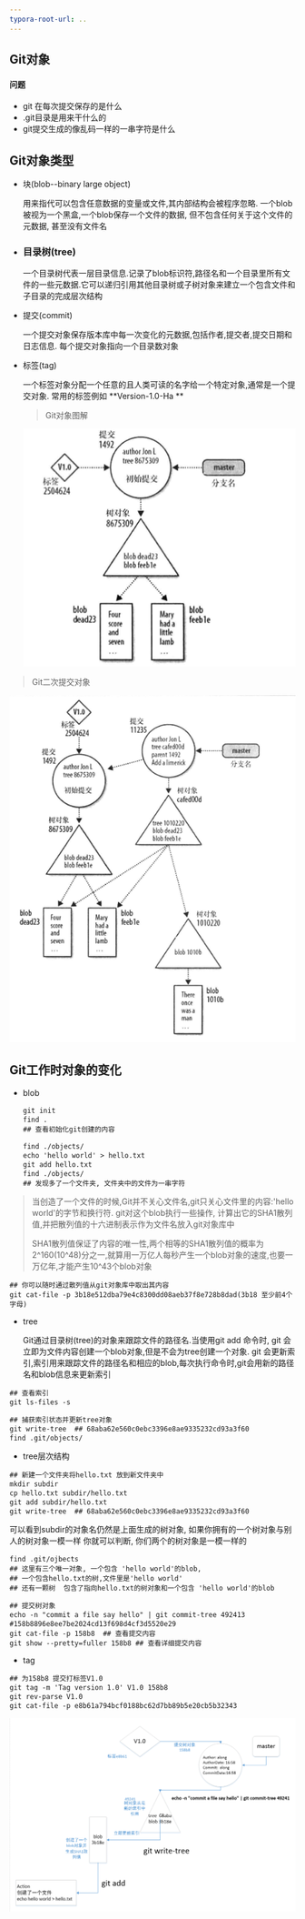 ```yaml
---
typora-root-url: ..
---
```


## Git对象

#### 问题

- git 在每次提交保存的是什么
- .git目录是用来干什么的
- git提交生成的像乱码一样的一串字符是什么

## Git对象类型

- 块(blob--binary large object)

  用来指代可以包含任意数据的变量或文件,其内部结构会被程序忽略. 一个blob被视为一个黑盒,一个blob保存一个文件的数据, 但不包含任何关于这个文件的元数据, 甚至没有文件名

- ### 目录树(tree)

  一个目录树代表一层目录信息.记录了blob标识符,路径名和一个目录里所有文件的一些元数据.它可以递归引用其他目录树或子树对象来建立一个包含文件和子目录的完成层次结构

- 提交(commit)

  一个提交对象保存版本库中每一次变化的元数据,包括作者,提交者,提交日期和日志信息. 每个提交对象指向一个目录数对象

- 标签(tag)

  一个标签对象分配一个任意的且人类可读的名字给一个特定对象,通常是一个提交对象. 常用的标签例如 **Version-1.0-Ha **

  

  > Git对象图解

  
  
  ![PNG](/image/git_commit_object.png)

> Git二次提交对象

![PNG](/image/git_second_commit_object.png)

## Git工作时对象的变化

- blob

  ```shell
  git init
  find .
  ## 查看初始化git创建的内容
  
  ```

  ```shell
  find ./objects/
  echo 'hello world' > hello.txt
  git add hello.txt
  find ./objects/
  ## 发现多了一个文件夹, 文件夹中的文件为一串字符
  ```

  

> 当创造了一个文件的时候,Git并不关心文件名,git只关心文件里的内容:'hello world'的字节和换行符. git对这个blob执行一些操作, 计算出它的SHA1散列值,并把散列值的十六进制表示作为文件名放入git对象库中
>
> SHA1散列值保证了内容的唯一性,两个相等的SHA1散列值的概率为2^160(10^48)分之一,就算用一万亿人每秒产生一个blob对象的速度,也要一万亿年,才能产生10^43个blob对象

```shell
## 你可以随时通过散列值从git对象库中取出其内容
git cat-file -p 3b18e512dba79e4c8300dd08aeb37f8e728b8dad(3b18 至少前4个字母)
```

- tree

  Git通过目录树(tree)的对象来跟踪文件的路径名.当使用git add 命令时, git 会立即为文件内容创建一个blob对象,但是不会为tree创建一个对象. git 会更新索引,索引用来跟踪文件的路径名和相应的blob,每次执行命令时,git会用新的路径名和blob信息来更新索引

```shell
## 查看索引
git ls-files -s
```

```shell
## 捕获索引状态并更新tree对象
git write-tree  ## 68aba62e560c0ebc3396e8ae9335232cd93a3f60
find .git/objects/
```

- tree层次结构

```shell
## 新建一个文件夹将hello.txt 放到新文件夹中
mkdir subdir
cp hello.txt subdir/hello.txt
git add subdir/hello.txt
git write-tree  ## 68aba62e560c0ebc3396e8ae9335232cd93a3f60
```

可以看到subdir的对象名仍然是上面生成的树对象, 如果你拥有的一个树对象与别人的树对象一模一样 你就可以判断, 你们两个的树对象是一模一样的

```shell
find .git/ojbects
## 这里有三个唯一对象, 一个包含 'hello world'的blob, 
## 一个包含hello.txt的树,文件里是'hello world'
## 还有一颗树  包含了指向hello.txt的树对象和一个包含 'hello world'的blob
```

```shell
## 提交树对象
echo -n "commit a file say hello" | git commit-tree 492413
#158b8896e8ee7be2024cd13f698d4cf3d5520e29
git cat-file -p 158b8  ## 查看提交内容
git show --pretty=fuller 158b8 ## 查看详细提交内容
```

- tag

```shell
## 为158b8 提交打标签V1.0
git tag -m 'Tag version 1.0' V1.0 158b8
git rev-parse V1.0
git cat-file -p e8b61a794bcf0188bc62d7bb89b5e20cb5b32343
```

![PNG](/image/git_running_diagram.png)





